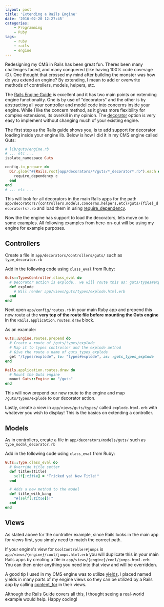 ```yaml
---
layout: post
title: 'Extending a Rails Engine'
date: '2016-02-20 12:27:45'
categories:
    - Programming
    - Ruby
tags:
    - ruby
    - rails
    - engine
---
```


Redesigning my CMS in Rails has been great fun. Theres been many challenges faced, and many conquered (like having 100% code coverage :D). One thought that crossed my mind after building the monster was how do you extend an engine? By extending, I mean to add or overwrite methods of controllers, models, helpers, etc.

The [Rails Engine Guide](http://edgeguides.rubyonrails.org/engines.html#improving-engine-functionality) is excellent and it has two main points on extending engine functionality. One is by use of "decorators" and the other is by abstracting all your controller and model code into concerns inside your engine. While I like the concern method, as it gives more flexibility for complex extensions, its overkill in my opinion. The [decorator](http://edgeguides.rubyonrails.org/engines.html#overriding-models-and-controllers) option is very easy to implement without changing much of your existing engine.

The first step as the Rails guide shows you, is to add support for decorator loading inside your engine lib. Below is how I did it in my CMS engine called Guts:

``` ruby
# lib/guts/engine.rb
# ... etc ...
isolate_namespace Guts

config.to_prepare do
  Dir.glob("#{Rails.root}app/decorators/*/guts/*_decorator*.rb").each do |c|
    require_dependency c
  end
end
# ... etc ...
```

This will look for all decorators in the main Rails apps for the path `app/decorators/{controllers,models,concerns,helpers,etc}/guts/{file}_decorator(s).rb` and load them in using [require_dependency](http://apidock.com/rails/ActiveSupport/Dependencies/Loadable/require_dependency).

Now the the engine has support to load the decorators, lets move on to some examples. All following examples from here-on-out will be using my engine for example purposes.

## Controllers

Create a file in `app/decorators/controllers/guts/` such as `type_decorator.rb`

Add in the following code using `class_eval` from Ruby:

``` ruby
Guts::TypesController.class_eval do
  # Decorator action is explode.. we will route this as: guts/types#explode
  def explode
    # Will render app/views/guts/types/explode.html.erb
  end
end
```

Next open `app/config/routes.rb` in your main Ruby app and prepend this new route at the **very top of the route file before mounting the Guts engine** in the `Rails.application.routes.draw` block.

As an example:

``` ruby
Guts::Engine.routes.prepend do
  # Create a route of /guts/types/explode
  # Map it to types controller and the explode method
  # Give the route a name of guts_types_explode
  get "/types/explode", to: "types#explode", as: :guts_types_explode
end

Rails.application.routes.draw do
  # Mount the Guts engine
  mount Guts::Engine => "/guts"
end
```

This will now prepend our new route to the engine and map `/guts/types/explode` to our decorator action.

Lastly, create a view in `app/views/guts/types/` called `explode.html.erb` with whatever you wish to display! This is the basics on extending a controller.

## Models

As in controllers, create a file in `app/decorators/models/guts/` such as `type_modal_decorator.rb`

Add in the following code using `class_eval` from Ruby:

``` ruby
Guts::Type.class_eval do
  # Override title setter
  def title=(title)
    self[:title] = "Tricked ya! New Title!"
  end

  # Adds a new method to the model
  def title_with_bang
    "#{self[:title]}!"
  end
end
```

## Views

As stated above for the controller example, since Rails looks in the main app for views first, you simply need to match the correct path.

If your engine's view for `CoolController#jumps` is `app/views/{engine}/cool/jumps.html.erb` you will duplicate this in your main Rails apps by creating a file in `app/views/{engine}/cool/jumps.html.erb`. You can then enter anything you need into that view and will be overridden.

A good tip I used in my CMS engine was to utilize [yields](http://guides.rubyonrails.org/layouts_and_rendering.html#understanding-yield). I placed named yields in many parts of my engine views so they can be utilized by a Rails app by calling [content_for](http://guides.rubyonrails.org/layouts_and_rendering.html#using-the-content-for-method) in their views.



Although the Rails Guide covers all this, I thought seeing a real-world example would help. Happy coding!